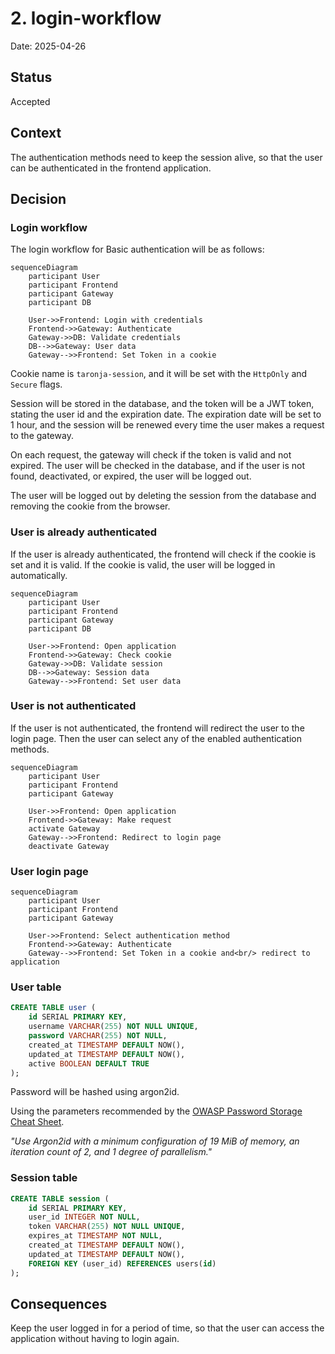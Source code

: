 # 2. login-workflow

Date: 2025-04-26

## Status

Accepted

## Context

The authentication methods need to keep the session alive, so that the user can be authenticated in the frontend application.

## Decision

### Login workflow

The login workflow for Basic authentication will be as follows:

```mermaid
sequenceDiagram
    participant User
    participant Frontend
    participant Gateway
    participant DB

    User->>Frontend: Login with credentials
    Frontend->>Gateway: Authenticate
    Gateway->>DB: Validate credentials
    DB-->>Gateway: User data
    Gateway-->>Frontend: Set Token in a cookie
```

Cookie name is `taronja-session`, and it will be set with the `HttpOnly` and `Secure` flags.

Session will be stored in the database, and the token will be a JWT token, stating the user id and the expiration date.
The expiration date will be set to 1 hour, and the session will be renewed every time the user makes a request to the gateway.

On each request, the gateway will check if the token is valid and not expired. The user will be checked in the database, and if the user is not found, deactivated, or expired, the user will be logged out.

The user will be logged out by deleting the session from the database and removing the cookie from the browser.

### User is already authenticated

If the user is already authenticated, the frontend will check if the cookie is set and it is valid. If the cookie is valid, the user will be logged in automatically.

```mermaid
sequenceDiagram
    participant User
    participant Frontend
    participant Gateway
    participant DB

    User->>Frontend: Open application
    Frontend->>Gateway: Check cookie
    Gateway->>DB: Validate session
    DB-->>Gateway: Session data
    Gateway-->>Frontend: Set user data
```

### User is not authenticated

If the user is not authenticated, the frontend will redirect the user to the login page. Then the user can select any of the enabled authentication methods.

```mermaid
sequenceDiagram
    participant User
    participant Frontend
    participant Gateway

    User->>Frontend: Open application
    Frontend->>Gateway: Make request
    activate Gateway
    Gateway-->>Frontend: Redirect to login page
    deactivate Gateway
```

### User login page

```mermaid
sequenceDiagram
    participant User
    participant Frontend
    participant Gateway

    User->>Frontend: Select authentication method
    Frontend->>Gateway: Authenticate
    Gateway-->>Frontend: Set Token in a cookie and<br/> redirect to application
```

### User table

```sql
CREATE TABLE user (
    id SERIAL PRIMARY KEY,
    username VARCHAR(255) NOT NULL UNIQUE,
    password VARCHAR(255) NOT NULL,
    created_at TIMESTAMP DEFAULT NOW(),
    updated_at TIMESTAMP DEFAULT NOW(),
    active BOOLEAN DEFAULT TRUE
);
```

Password will be hashed using argon2id.

Using the parameters recommended by the [OWASP Password Storage Cheat Sheet](https://cheatsheetseries.owasp.org/cheatsheets/Password_Storage_Cheat_Sheet.html#argon2).

*"Use Argon2id with a minimum configuration of 19 MiB of memory, an iteration count of 2, and 1 degree of parallelism."*


### Session table

```sql
CREATE TABLE session (
    id SERIAL PRIMARY KEY,
    user_id INTEGER NOT NULL,
    token VARCHAR(255) NOT NULL UNIQUE,
    expires_at TIMESTAMP NOT NULL,
    created_at TIMESTAMP DEFAULT NOW(),
    updated_at TIMESTAMP DEFAULT NOW(),
    FOREIGN KEY (user_id) REFERENCES users(id)
);
```

## Consequences

Keep the user logged in for a period of time, so that the user can access the application without having to login again.
